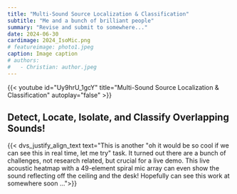 ```yaml
---
title: "Multi-Sound Source Localization & Classification"
subtitle: "Me and a bunch of brilliant people"
summary: "Revise and submit to somewhere..."
date: 2024-06-30
cardimage: 2024_IsoMic.png
# featureimage: photo1.jpeg
caption: Image caption
# authors:
#   - Christian: author.jpeg
---
```


{{< youtube id="Uy9hrU_1gcY" title="Multi-Sound Source Localization & Classification" autoplay="false" >}}

## Detect, Locate, Isolate, and Classify Overlapping Sounds!

{{< dvs_justify_align_text text="This is another \"oh it would be so cool if we can see this in real time, let me try\" task. It turned out there are a bunch of challenges, not research related, but crucial for a live demo. This live acoustic heatmap with a 49-element spiral mic array can even show the sound reflecting off the ceiling and the desk! Hopefully can see this work at somewhere soon ...">}}